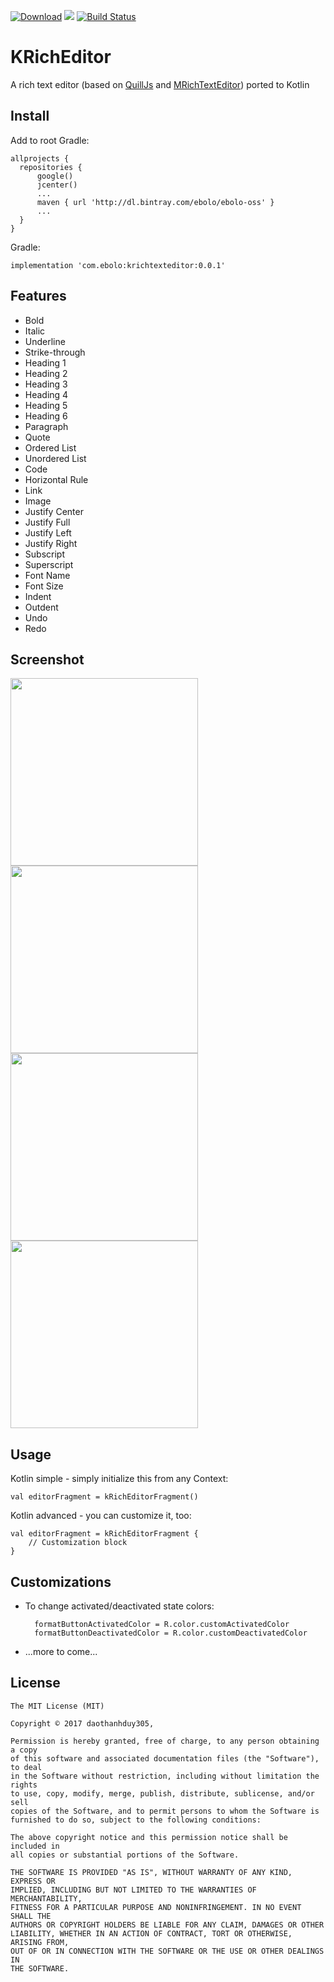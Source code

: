[ ![Download](https://api.bintray.com/packages/ebolo/ebolo-oss/krichtexteditor/images/download.svg)](https://bintray.com/ebolo/ebolo-oss/krichtexteditor/_latestVersion)
[![](https://jitpack.io/v/daothanhduy305/KRichEditor.svg)](https://jitpack.io/#daothanhduy305/KRichEditor)
[![Build Status](https://travis-ci.org/daothanhduy305/KRichEditor.svg?branch=master)](https://travis-ci.org/daothanhduy305/KRichEditor)

# KRichEditor

A rich text editor (based on [QuillJs](https://quilljs.com/) and [MRichTextEditor](https://github.com/Even201314/MRichEditor/)) ported to Kotlin

## Install

Add to root Gradle:

    allprojects {
      repositories {
          google()
          jcenter()
          ...
          maven { url 'http://dl.bintray.com/ebolo/ebolo-oss' }
          ...
      }
    }

Gradle:

    implementation 'com.ebolo:krichtexteditor:0.0.1'

## Features

- Bold
- Italic
- Underline
- Strike-through
- Heading 1
- Heading 2
- Heading 3
- Heading 4
- Heading 5
- Heading 6
- Paragraph
- Quote
- Ordered List
- Unordered List
- Code
- Horizontal Rule
- Link
- Image
- Justify Center
- Justify Full
- Justify Left
- Justify Right
- Subscript
- Superscript
- Font Name
- Font Size
- Indent
- Outdent
- Undo
- Redo

## Screenshot

<img src="https://github.com/daothanhduy305/KRichEditor/raw/master/ss/1.jpg" width=300/><img src="https://github.com/daothanhduy305/KRichEditor/raw/master/ss/2.jpg" width=300/><img src="https://github.com/daothanhduy305/KRichEditor/raw/master/ss/3.jpg" width=300/><img src="https://github.com/daothanhduy305/KRichEditor/raw/master/ss/4.jpg" width=300/>

## Usage

Kotlin simple - simply initialize this from any Context:

    val editorFragment = kRichEditorFragment()

Kotlin advanced - you can customize it, too:

    val editorFragment = kRichEditorFragment {
        // Customization block
    }
        
## Customizations

- To change activated/deactivated state colors:

        formatButtonActivatedColor = R.color.customActivatedColor
        formatButtonDeactivatedColor = R.color.customDeactivatedColor
        
- ...more to come...

## License

```
The MIT License (MIT)

Copyright © 2017 daothanhduy305,

Permission is hereby granted, free of charge, to any person obtaining a copy
of this software and associated documentation files (the "Software"), to deal
in the Software without restriction, including without limitation the rights
to use, copy, modify, merge, publish, distribute, sublicense, and/or sell
copies of the Software, and to permit persons to whom the Software is
furnished to do so, subject to the following conditions:

The above copyright notice and this permission notice shall be included in
all copies or substantial portions of the Software.

THE SOFTWARE IS PROVIDED "AS IS", WITHOUT WARRANTY OF ANY KIND, EXPRESS OR
IMPLIED, INCLUDING BUT NOT LIMITED TO THE WARRANTIES OF MERCHANTABILITY,
FITNESS FOR A PARTICULAR PURPOSE AND NONINFRINGEMENT. IN NO EVENT SHALL THE
AUTHORS OR COPYRIGHT HOLDERS BE LIABLE FOR ANY CLAIM, DAMAGES OR OTHER
LIABILITY, WHETHER IN AN ACTION OF CONTRACT, TORT OR OTHERWISE, ARISING FROM,
OUT OF OR IN CONNECTION WITH THE SOFTWARE OR THE USE OR OTHER DEALINGS IN
THE SOFTWARE.
```
